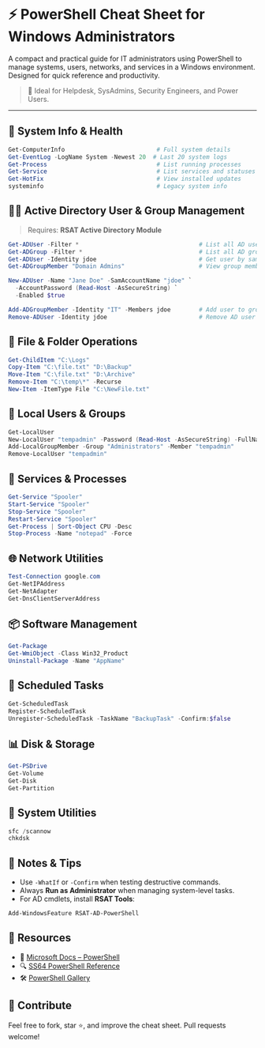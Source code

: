 
# ⚡ PowerShell Cheat Sheet for Windows Administrators

A compact and practical guide for IT administrators using PowerShell to manage systems, users, networks, and services in a Windows environment. Designed for quick reference and productivity.

> 🔐 Ideal for Helpdesk, SysAdmins, Security Engineers, and Power Users.

---

## 📁 System Info & Health

```powershell
Get-ComputerInfo                          # Full system details
Get-EventLog -LogName System -Newest 20  # Last 20 system logs
Get-Process                               # List running processes
Get-Service                               # List services and statuses
Get-HotFix                                # View installed updates
systeminfo                                # Legacy system info
```

## 🧑‍💻 Active Directory User & Group Management

> Requires: **RSAT Active Directory Module**

```powershell
Get-ADUser -Filter *                                  # List all AD users
Get-ADGroup -Filter *                                 # List all AD groups
Get-ADUser -Identity jdoe                             # Get user by samAccountName
Get-ADGroupMember "Domain Admins"                     # View group members

New-ADUser -Name "Jane Doe" -SamAccountName "jdoe" `
  -AccountPassword (Read-Host -AsSecureString) `
  -Enabled $true

Add-ADGroupMember -Identity "IT" -Members jdoe        # Add user to group
Remove-ADUser -Identity jdoe                          # Remove AD user
```

## 📂 File & Folder Operations

```powershell
Get-ChildItem "C:\Logs"
Copy-Item "C:\file.txt" "D:\Backup"
Move-Item "C:\file.txt" "D:\Archive"
Remove-Item "C:\temp\*" -Recurse
New-Item -ItemType File "C:\NewFile.txt"
```

## 🔐 Local Users & Groups

```powershell
Get-LocalUser
New-LocalUser "tempadmin" -Password (Read-Host -AsSecureString) -FullName "Temp Admin" -Description "Temp Access"
Add-LocalGroupMember -Group "Administrators" -Member "tempadmin"
Remove-LocalUser "tempadmin"
```

## 🔁 Services & Processes

```powershell
Get-Service "Spooler"
Start-Service "Spooler"
Stop-Service "Spooler"
Restart-Service "Spooler"
Get-Process | Sort-Object CPU -Desc
Stop-Process -Name "notepad" -Force
```

## 🌐 Network Utilities

```powershell
Test-Connection google.com
Get-NetIPAddress
Get-NetAdapter
Get-DnsClientServerAddress
```

## 📦 Software Management

```powershell
Get-Package
Get-WmiObject -Class Win32_Product
Uninstall-Package -Name "AppName"
```

## 📜 Scheduled Tasks

```powershell
Get-ScheduledTask
Register-ScheduledTask
Unregister-ScheduledTask -TaskName "BackupTask" -Confirm:$false
```

## 📊 Disk & Storage

```powershell
Get-PSDrive
Get-Volume
Get-Disk
Get-Partition
```

## 🧪 System Utilities

```powershell
sfc /scannow
chkdsk
```

## 📝 Notes & Tips

- Use `-WhatIf` or `-Confirm` when testing destructive commands.
- Always **Run as Administrator** when managing system-level tasks.
- For AD cmdlets, install **RSAT Tools**:
```powershell
Add-WindowsFeature RSAT-AD-PowerShell
```

## 🔗 Resources

- 📘 [Microsoft Docs – PowerShell](https://docs.microsoft.com/powershell/)
- 🔍 [SS64 PowerShell Reference](https://ss64.com/ps/)
- 🛠️ [PowerShell Gallery](https://www.powershellgallery.com/)

## 🙌 Contribute

Feel free to fork, star ⭐, and improve the cheat sheet. Pull requests welcome!
